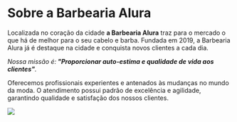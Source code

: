 <h1>Sobre a Barbearia Alura</h1>

<p>Localizada no coração da cidade <strong>a Barbearia Alura</strong> traz para o mercado o que há de melhor para o seu cabelo e barba. 
Fundada em 2019, a Barbearia Alura já é destaque na cidade e conquista novos clientes a cada dia.</p>
  
<p><em>Nossa missão é:<strong> "Proporcionar auto-estima e qualidade de vida aos clientes"</strong>.</em></p>

<p>Oferecemos profissionais experientes e antenados às mudanças no mundo da moda. 
O atendimento possui padrão de excelência e agilidade, garantindo qualidade e satisfação dos nossos clientes.</p>

![](https://cdn.awsli.com.br/600x450/401/401079/produto/72022274/161e8b0f82.jpg)
